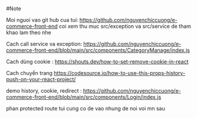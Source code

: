 #Note

Moi nguoi vao git hub cua tui: https://github.com/nguyenchiccuong/e-commerce-front-end coi xem thu muc src/exception va src/service de tham khao lam theo nhe

Cach call service va exception: https://github.com/nguyenchiccuong/e-commerce-front-end/blob/main/src/components/CategoryManage/index.js

Cach dùng cookie : https://shouts.dev/how-to-set-remove-cookie-in-react

Cach chuyển trang https://codesource.io/how-to-use-this-props-history-push-on-your-react-project/

demo history, cookie, redirect : https://github.com/nguyenchiccuong/e-commerce-front-end/blob/main/src/components/Login/index.js

phan protected route tui cung co de vao nhung de noi voi mn sau




